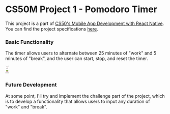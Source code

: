 
# CS50M Project 1 - Pomodoro Timer

This project is a part of [CS50's Mobile App Development with React Native](https://www.edx.org/course/cs50s-mobile-app-development-with-react-native). You can find the project specifications [here](https://docs.cs50.net/mobile/2020/x/projects/1/project1.html).

### Basic Functionality

The timer allows users to alternate between 25 minutes of "work" and 5 minutes of "break", and the user can start, stop, and reset the timer.

<img src="./assets/screenshot.png" height="24">

### Future Development

At some point, I'll try and implement the challenge part of the project, which is to develop a functionality that allows users to input any duration of "work" and "break".
